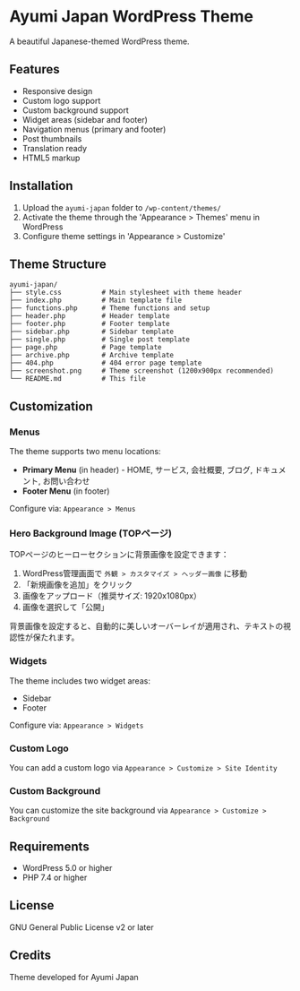 # Ayumi Japan WordPress Theme

A beautiful Japanese-themed WordPress theme.

## Features

- Responsive design
- Custom logo support
- Custom background support
- Widget areas (sidebar and footer)
- Navigation menus (primary and footer)
- Post thumbnails
- Translation ready
- HTML5 markup

## Installation

1. Upload the `ayumi-japan` folder to `/wp-content/themes/`
2. Activate the theme through the 'Appearance > Themes' menu in WordPress
3. Configure theme settings in 'Appearance > Customize'

## Theme Structure

```
ayumi-japan/
├── style.css          # Main stylesheet with theme header
├── index.php          # Main template file
├── functions.php      # Theme functions and setup
├── header.php         # Header template
├── footer.php         # Footer template
├── sidebar.php        # Sidebar template
├── single.php         # Single post template
├── page.php           # Page template
├── archive.php        # Archive template
├── 404.php            # 404 error page template
├── screenshot.png     # Theme screenshot (1200x900px recommended)
└── README.md          # This file
```

## Customization

### Menus
The theme supports two menu locations:
- **Primary Menu** (in header) - HOME, サービス, 会社概要, ブログ, ドキュメント, お問い合わせ
- **Footer Menu** (in footer)

Configure via: `Appearance > Menus`

### Hero Background Image (TOPページ)
TOPページのヒーローセクションに背景画像を設定できます：

1. WordPress管理画面で `外観 > カスタマイズ > ヘッダー画像` に移動
2. 「新規画像を追加」をクリック
3. 画像をアップロード（推奨サイズ: 1920x1080px）
4. 画像を選択して「公開」

背景画像を設定すると、自動的に美しいオーバーレイが適用され、テキストの視認性が保たれます。

### Widgets
The theme includes two widget areas:
- Sidebar
- Footer

Configure via: `Appearance > Widgets`

### Custom Logo
You can add a custom logo via `Appearance > Customize > Site Identity`

### Custom Background
You can customize the site background via `Appearance > Customize > Background`

## Requirements

- WordPress 5.0 or higher
- PHP 7.4 or higher

## License

GNU General Public License v2 or later

## Credits

Theme developed for Ayumi Japan

